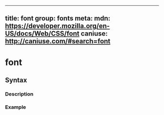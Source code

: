 
  ---
  title: font
  group: fonts
  meta:
    mdn: https://developer.mozilla.org/en-US/docs/Web/CSS/font
    caniuse: http://caniuse.com/#search=font
  ---

  # font
  <!--- Introduction for font, keep it brief and set the overall context -->

  ## Syntax
  <!--- Introduce the various syntax for font -->

  ### Description
  <!--- For each major section of syntax, provide a description explaining its usage further -->

  ### Example
  <!--- Provide code examples for the syntax block you're currently describing -->